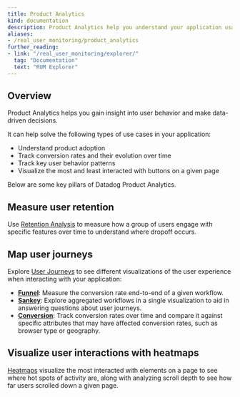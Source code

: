 ```yaml
---
title: Product Analytics
kind: documentation
description: Product Analytics help you understand your application usage at a glance.
aliases:
- /real_user_monitoring/product_analytics
further_reading:
- link: "/real_user_monitoring/explorer/"
  tag: "Documentation"
  text: "RUM Explorer"
---
```


## Overview

Product Analytics helps you gain insight into user behavior and make data-driven decisions.

It can help solve the following types of use cases in your application:

- Understand product adoption
- Track conversion rates and their evolution over time
- Track key user behavior patterns
- Visualize the most and least interacted with buttons on a given page

Below are some key pillars of Datadog Product Analytics.

## Measure user retention

Use [Retention Analysis][1] to measure how a group of users engage with specific features over time to understand where dropoff occurs.

## Map user journeys

Explore [User Journeys][2] to see different visualizations of the user experience when interacting with your application:

- **[Funnel][3]**: Measure the conversion rate end-to-end of a given workflow.
- **[Sankey][4]**: Explore aggregated workflows in a single visualization to aid in answering questions about user journeys.
- **[Conversion][4]**: Track conversion rates over time and compare it against specific attributes that may have affected conversion rates, such as browser type or geography.

## Visualize user interactions with heatmaps

[Heatmaps][5] visualize the most interacted with elements on a page to see where hot spots of activity are, along with analyzing scroll depth to see how far users scrolled down a given page.

[1]: /product_analytics/user_retention
[2]: https://app.datadoghq.com/product-analytics/user-journey/sankey
[3]: /product_analytics/funnel_analysis
[4]: https://app.datadoghq.com/product-analytics/user-journey/conversion
[5]: /product_analytics/heatmaps
